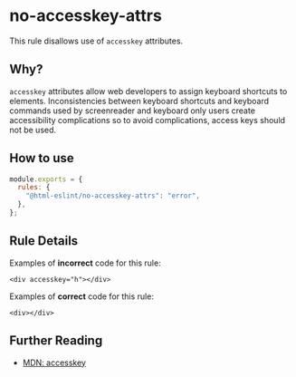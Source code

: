 # no-accesskey-attrs

This rule disallows use of `accesskey` attributes.

## Why?

`accesskey` attributes allow web developers to assign keyboard shortcuts to elements.
Inconsistencies between keyboard shortcuts and keyboard commands used by screenreader and keyboard only users create accessibility complications so to avoid complications, access keys should not be used.

## How to use

```js,.eslintrc.js
module.exports = {
  rules: {
    "@html-eslint/no-accesskey-attrs": "error",
  },
};
```

## Rule Details

Examples of **incorrect** code for this rule:

```html,incorrect
<div accesskey="h"></div>
```

Examples of **correct** code for this rule:

```html,correct
<div></div>
```

## Further Reading

- [MDN: accesskey](https://developer.mozilla.org/en-US/docs/Web/HTML/Global_attributes/accesskey)
